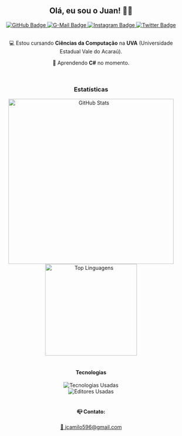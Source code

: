 <div id = "header" align = "center">
  <h2>Olá, eu sou o Juan! 👋🙃</h2>
</div>

<div id = "badges" align = "center">
  <a href="https://github.com/juancamilojc">
    <img src="https://img.shields.io/badge/-Github-000?style=for-the-badge&logo=Github&logoColor=white" alt = "GitHub Badge" />
  </a>
  <a href="mailto:jcamilo596@gmail.com">
    <img src="https://img.shields.io/badge/-Gmail-DE1A1A?style=for-the-badge&logo=Gmail&logoColor=white" alt = "G-Mail Badge" />
  </a>
  <a href="https://www.instagram.com/juan_camilo.cpp/">
    <img src="https://img.shields.io/badge/-Instagram-E4405F?style=for-the-badge&logo=Instagram&logoColor=white" alt = "Instagram Badge" />
  </a>
  <a href="https://twitter.com/juan_camilojc">
    <img src="https://img.shields.io/badge/-Twitter-1DA1F2?style=for-the-badge&logo=Twitter&logoColor=white" alt = "Twitter Badge" />
  </a>
</div><br>

<div id = "about" align = "center">
  <p>💻 Estou cursando <strong>Ciências da Computação</strong> na <strong>UVA</strong> (<i">Universidade Estadual Vale do Acaraú</i>).</p>
  <p>📝 Aprendendo <strong>C#</strong> no momento.</p>
</div><br>

<div id = "stats" align = "center">
  <h3>Estatísticas</h3>
  <img width = "450" src = "https://github-readme-stats.vercel.app/api?username=juancamilojc&line_height=25&count_private=true&show_icons=true&icon_color=00ff87&rank_icon=github&ring_color=00ff87&bg_color=60,171717,08203E&hide_border=true&border_radius=20&theme=dark&locale=pt-br" alt = "GitHub Stats" /><br>
  <!--- GitHub Streak
    <img width = "450" src="https://streak-stats.demolab.com?user=juancamilojc&theme=dark&hide_border=true&border_radius=20&locale=pt_BR&date_format=j%20M%5B%20Y%5D&mode=weekly&background=60%2C171717%2C08203E&ring=FFFFFF&fire=00FF87&currStreakLabel=00FF87&sideNums=00FF87" alt="GitHub Streak" /><br>
  --->
  <img width = "250" src = "https://github-readme-stats.vercel.app/api/top-langs/?username=juancamilojc&hide=hlsl,shaderlab&layout=donut-vertical&icon_color=00ff87&rank_icon=github&ring_color=00ff87&bg_color=60,171717,08203E&hide_border=true&border_radius=20&theme=dark&locale=pt-br" alt = "Top Linguagens" />
</div><br>

<div id = "tech" align = "center">
  <h4>Tecnologias</h4>
  <img src="https://skillicons.dev/icons?i=html,css,cpp,cs&theme=dark&perline=4" alt = "Tecnologias Usadas" /><br>
  <img src = "https://img.shields.io/badge/Visual_Studio_Code-0078D4?style=for-the-badge&logo=visual%20studio%20code&logoColor=white" alt = "Editores Usadas" />
</div><br>

<div id = "footer" align = "center">
  <h4>📪 Contato:</h4>
  <a href = "mailto:jcamilo596@gmail.com">
    📧 jcamilo596@gmail.com
  </a>
</div>
